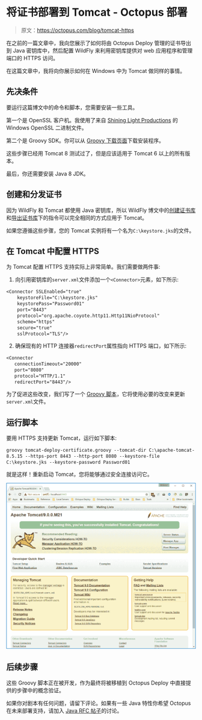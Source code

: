 # 将证书部署到 Tomcat - Octopus 部署

> 原文：<https://octopus.com/blog/tomcat-https>

在之前的一篇文章中，我向您展示了如何将由 Octopus Deploy 管理的证书导出到 Java 密钥库中，然后配置 WildFly 来利用密钥库提供对 web 应用程序和管理端口的 HTTPS 访问。

在这篇文章中，我将向你展示如何在 Windows 中为 Tomcat 做同样的事情。

## 先决条件

要运行这篇博文中的命令和脚本，您需要安装一些工具。

第一个是 OpenSSL 客户机。我使用了来自 [Shining Light Productions](https://slproweb.com/products/Win32OpenSSL.html) 的 Windows OpenSSL 二进制文件。

第二个是 Groovy SDK。你可以从 [Groovy 下载页面](http://groovy-lang.org/download.html)下载安装程序。

这些步骤已经用 Tomcat 8 测试过了，但是应该适用于 Tomcat 6 以上的所有版本。

最后，你还需要安装 Java 8 JDK。

## 创建和分发证书

因为 WildFly 和 Tomcat 都使用 Java 密钥库，所以 WildFly 博文中的[创建证书库](https://octopus.com/blog/wildfly-https#creating-the-certificate-store)和[导出证书库](https://octopus.com/blog/wildfly-https#exporting-the-certificate-store)下的指令可以完全相同的方式应用于 Tomcat。

如果您遵循这些步骤，您的 Tomcat 实例将有一个名为`C:\keystore.jks`的文件。

## 在 Tomcat 中配置 HTTPS

为 Tomcat 配置 HTTPS 支持实际上非常简单。我们需要做两件事:

1.  向引用密钥库的`server.xml`文件添加一个`<Connector>`元素，如下所示:

```
<Connector SSLEnabled="true"
    keystoreFile="C:\keystore.jks"
    keystorePass="Password01"
    port="8443"
    protocol="org.apache.coyote.http11.Http11NioProtocol"
    scheme="https"
    secure="true"
    sslProtocol="TLS"/> 
```

2.  确保现有的 HTTP 连接器`redirectPort`属性指向 HTTPS 端口，如下所示:

```
<Connector
   connectionTimeout="20000"
   port="8080"
   protocol="HTTP/1.1"
   redirectPort="8443"/> 
```

为了促进这些改变，我们写了一个 [Groovy 脚本](https://github.com/OctopusDeploy/JBossDeployment/blob/master/tomcat-deploy-certificate.groovy)，它将使用必要的改变来更新`server.xml`文件。

## 运行脚本

要用 HTTPS 支持更新 Tomcat，运行如下脚本:

```
groovy tomcat-deploy-certificate.groovy --tomcat-dir C:\apache-tomcat-8.5.15 --https-port 8443 --http-port 8080 --keystore-file C:\keystore.jks --keystore-password Password01 
```

就是这样！重新启动 Tomcat，您将能够通过安全连接访问它。

[![Tomcat HTTPS](img/3823c341fb656272d5da9c0603223c92.png)](#)

## 后续步骤

这些 Groovy 脚本正在被开发，作为最终将被移植到 Octopus Deploy 中直接提供的步骤中的概念验证。

如果你对剧本有任何问题，请留下评论。如果有一些 Java 特性你希望 Octopus 在未来部署支持，请加入 [Java RFC 帖子](https://octopus.com/blog/java-rfc)的讨论。